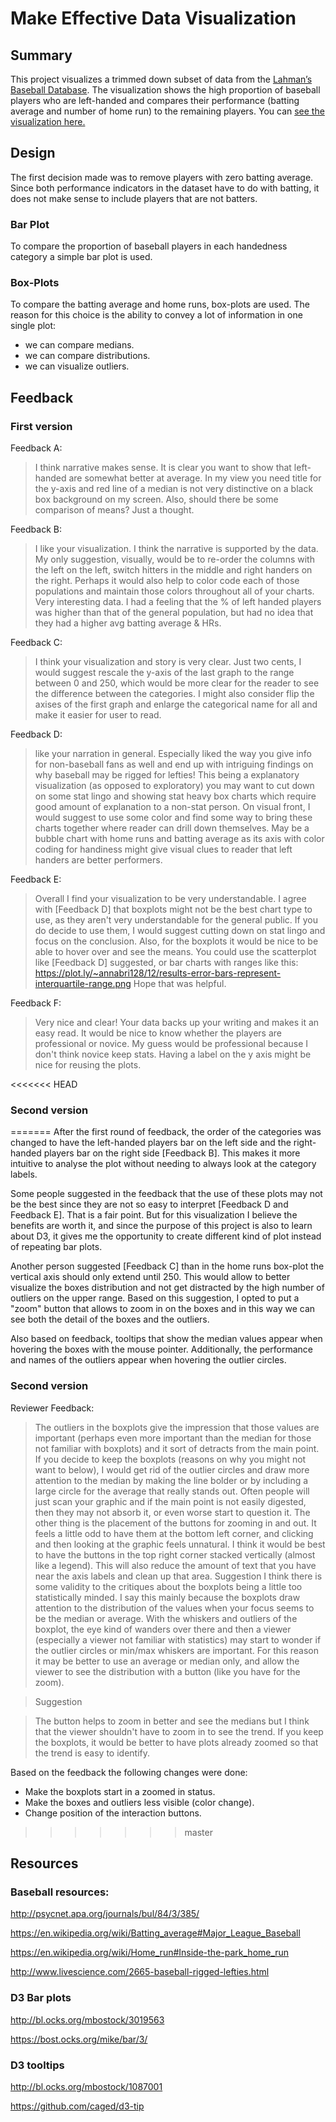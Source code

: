 # Make Effective Data Visualization

## Summary

This project visualizes a trimmed down subset of data from the [Lahman’s Baseball Database](http://www.seanlahman.com/baseball-archive/statistics/). The visualization shows the high proportion of baseball players who are left-handed and compares their performance (batting average and number of home run) to the remaining players. You can [see the visualization here.](http://zelite.github.io/Make-Effective-Data-Visualization/)

## Design

The first decision made was to remove players with zero batting average. Since both performance indicators in the dataset have to do with batting, it does not make sense to include players that are not batters.

### Bar Plot

To compare the proportion of baseball players in each handedness
category a simple bar plot is used.

### Box-Plots

To compare the batting average and home runs, box-plots are used. The
reason for this choice is the ability to convey a lot of information
in one single plot:

  * we can compare medians.
  * we can compare distributions.
  * we can visualize outliers.

## Feedback

### First version

Feedback A:
> I think narrative makes sense. It is clear you want to show that left-handed are
somewhat better at average. In my view you need title for the y-axis and red
line of a median is not very distinctive on a black box background on my screen.
Also, should there be some comparison of means? Just a thought.

Feedback B:
> I like your visualization.  I think the narrative is supported by the data.  My
only suggestion, visually, would be to re-order the columns with the left on the
left, switch hitters in the middle and right handers on the right. Perhaps it
would also  help to color code each of those populations and maintain those
colors throughout all of your charts. Very interesting data.  I had a feeling
that the % of left handed players was higher than that of the general
population, but had no idea that they had a higher avg batting average & HRs.

Feedback C:
>I think your visualization and story is very clear. Just two cents, I would
suggest rescale the y-axis of the last graph to the range between 0 and 250,
which would be more clear for the reader to see the difference between the
categories. I might also consider flip the axises of the first graph and enlarge
the categorical name for all and make it easier for user to read.

Feedback D:
>like your narration in general. Especially liked the way you give info for
non-baseball fans as well and end up with intriguing findings on why baseball
may be rigged for lefties! This being a explanatory visualization (as opposed to
exploratory) you may want to cut down on some stat lingo and showing stat heavy
box charts which require good amount of explanation to a non-stat person. On
visual front, I would suggest to use some color and find some way to bring these
charts together where reader can drill down themselves. May be a bubble chart
with home runs and batting average as its axis with color coding for handiness
might give visual clues to reader that left handers are better performers.﻿

Feedback E:
>Overall I find your visualization to be very understandable.  I agree with
[Feedback D] that boxplots might not be the best chart type to use, as they aren't
very understandable for the general public.  If you do decide to use them, I
would suggest cutting down on stat lingo and focus on the conclusion. Also, for
the boxplots it would be nice to be able to hover over and see the means.  You
could use the scatterplot like [Feedback D] suggested, or bar charts with ranges like
this:
https://plot.ly/~annabri128/12/results-error-bars-represent-interquartile-range.png
Hope that was helpful.

Feedback F:
>Very nice and clear!  Your data backs up your writing and makes it an easy read.
It would be nice to know whether the players are professional or novice.  My
guess would be professional because I don't think novice keep stats. Having a
label on the y axis might be nice for reusing the plots.

<<<<<<< HEAD
### Second version


=======
After the first round of feedback, the order of the categories was changed to
have the left-handed players bar on the left side and the right-handed
players bar on the right side [Feedback B]. This makes it more intuitive to analyse
the plot without needing to always look at the category labels.

Some people suggested in the feedback that the use of these plots
may not be the best since they are not so easy to interpret [Feedback D and Feedback E]. That is a
fair point. But for this visualization I believe the benefits are worth it, and since the purpose of this project is also to learn about D3, it gives me the opportunity to create different kind of plot instead
of repeating bar plots.

Another person suggested [Feedback C] than in the home runs box-plot the vertical axis should only extend until 250. This would allow to better visualize the boxes distribution and not get distracted by the high number of outliers on the upper range. Based on this suggestion, I opted to put a "zoom" button that allows to zoom in on the boxes and in this way we can see both the detail of the boxes and the outliers.

Also based on feedback, tooltips that show the median values appear when hovering the boxes with the mouse pointer. Additionally, the performance and names of the outliers appear when hovering the outlier circles.

### Second version

Reviewer Feedback:

> The outliers in the boxplots give the impression that those values are important (perhaps even more important than the median for those not familiar with boxplots) and it sort of detracts from the main point. If you decide to keep the boxplots (reasons on why you might not want to below), I would get rid of the outlier circles and draw more attention to the median by making the line bolder or by including a large circle for the average that really stands out. Often people will just scan your graphic and if the main point is not easily digested, then they may not absorb it, or even worse start to question it.
>The other thing is the placement of the buttons for zooming in and out. It feels a little odd to have them at the bottom left corner, and clicking and then looking at the graphic feels unnatural. I think it would be best to have the buttons in the top right corner stacked vertically (almost like a legend). This will also reduce the amount of text that you have near the axis labels and clean up that area.
> Suggestion
> I think there is some validity to the critiques about the boxplots being a little too statistically minded. I say this mainly because the boxplots draw attention to the distribution of the values when your focus seems to be the median or average. With the whiskers and outliers of the boxplot, the eye kind of wanders over there and then a viewer (especially a viewer not familiar with statistics) may start to wonder if the outlier circles or min/max whiskers are important. For this reason it may be better to use an average or median only, and allow the viewer to see the distribution with a button (like you have for the zoom).

> Suggestion

> The button helps to zoom in better and see the medians but I think that the viewer shouldn't have to zoom in to see the trend. If you keep the boxplots, it would be better to have plots already zoomed so that the trend is easy to identify.

Based on the feedback the following changes were done:
 * Make the boxplots start in a zoomed in status.
 * Make the boxes and outliers less visible (color change).
 * Change position of the interaction buttons.
 
>>>>>>> master
## Resources
### Baseball resources:

http://psycnet.apa.org/journals/bul/84/3/385/

https://en.wikipedia.org/wiki/Batting_average#Major_League_Baseball

https://en.wikipedia.org/wiki/Home_run#Inside-the-park_home_run

http://www.livescience.com/2665-baseball-rigged-lefties.html

### D3 Bar plots

http://bl.ocks.org/mbostock/3019563

https://bost.ocks.org/mike/bar/3/

### D3 tooltips

http://bl.ocks.org/mbostock/1087001

https://github.com/caged/d3-tip
